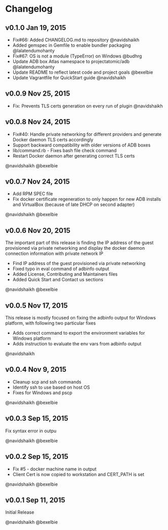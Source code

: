 # Changelog

## v0.1.0 Jan 19, 2015

- Fix#66: Added CHANGELOG.md to repository @navidshaikh
- Added gemspec in Gemfile to enable bundler packaging @lalatendumohanty
- Fix#67: OS is not a module (TypeError) on Windows @budhrg
- Update ADB box Atlas namespace to projectatomic/adb @lalatendumohanty
- Update README to reflect latest code and project goals @bexelbie
- Update Vagrantfile for QuickStart guide @navidshaikh


## v0.0.9 Nov 25, 2015

- Fix: Prevents TLS certs generation on every run of plugin @navidshaikh


## v0.0.8  Nov 24, 2015

- Fix#40: Handle private networking for different providers and generate Docker daemon TLS certs accordingly
- Support backward compatibility with older versions of ADB boxes
- lib/command.rb - Fixes bash file check command
- Restart Docker daemon after generating correct TLS certs

@navidshaikh @bexelbie

## v0.0.7 Nov 24, 2015

- Add RPM SPEC file
- Fix docker certificate regeneration to only happen for new ADB installs and VirtualBox (because of late DHCP on second adapter)

@navidshaikh @bexelbie

## v0.0.6 Nov 20, 2015

The important part of this release is finding the IP address of the guest provisioned via private networking and display the docker daemon connection information with private network IP

- Find IP address of the guest provisioned via private networking
- Fixed typo in eval command of adbinfo output
- Added License, Contributing and Maintainers files
- Added Quick Start and Contact us sections

@navidshaikh @bexelbie

## v0.0.5 Nov 17, 2015

This release is mostly focused on fixing the adbinfo output for Windows platform, with following two particular fixes

- Adds correct command to export the environment variables for Windows platform
- Adds instruction to evaluate the env vars from adbinfo output

@navidshaikh

## v0.0.4 Nov 9, 2015

- Cleanup scp and ssh commands
- Identify ssh to use based on host OS
- Fixes for Windows and pscp

@navidshaikh @bexelbie

## v0.0.3 Sep 15, 2015

Fix syntax error in outpu

@navidshaikh @bexelbie

## v0.0.2 Sep 15, 2015

- Fix #5 - docker machine name in output
- Client Cert is now copied to workstation and CERT_PATH is set

@navidshaikh @bexelbie

## v0.0.1 Sep 11, 2015

Initial Release

@navidshaikh @bexelbie
